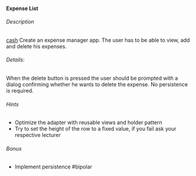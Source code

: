#### Expense List

###### Description
[cash](http://i.imgur.com/T1p7FJd.png)
Create an expense manager app. The user has to be able to view, add and delete his expenses.

###### Details:
When the delete button is pressed the user should be prompted with a dialog confirming whether he wants to delete the expense. No persistence is required.

###### Hints
- Optimize the adapter with reusable views and holder pattern
- Try to set the height of the row to a fixed value, if you fail ask your respective lecturer

###### Bonus
- Implement persistence #bipolar
